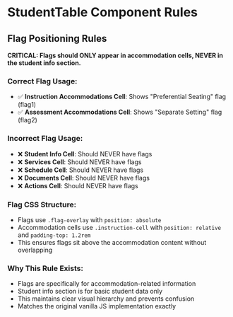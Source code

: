 # StudentTable Component Rules

## Flag Positioning Rules

**CRITICAL: Flags should ONLY appear in accommodation cells, NEVER in the student info section.**

### Correct Flag Usage:
- ✅ **Instruction Accommodations Cell**: Shows "Preferential Seating" flag (flag1)
- ✅ **Assessment Accommodations Cell**: Shows "Separate Setting" flag (flag2)

### Incorrect Flag Usage:
- ❌ **Student Info Cell**: Should NEVER have flags
- ❌ **Services Cell**: Should NEVER have flags  
- ❌ **Schedule Cell**: Should NEVER have flags
- ❌ **Documents Cell**: Should NEVER have flags
- ❌ **Actions Cell**: Should NEVER have flags

### Flag CSS Structure:
- Flags use `.flag-overlay` with `position: absolute`
- Accommodation cells use `.instruction-cell` with `position: relative` and `padding-top: 1.2rem`
- This ensures flags sit above the accommodation content without overlapping

### Why This Rule Exists:
- Flags are specifically for accommodation-related information
- Student info section is for basic student data only
- This maintains clear visual hierarchy and prevents confusion
- Matches the original vanilla JS implementation exactly 